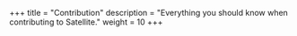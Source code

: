 +++
title = "Contribution"
description = "Everything you should know when contributing to Satellite."
weight = 10
+++
